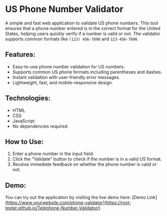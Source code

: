 # US Phone Number Validator

A simple and fast web application to validate US phone numbers. This tool ensures that a phone number entered is in the correct format for the United States, helping users quickly verify if a number is valid or not. The validator supports common formats like `(123) 456-7890` and `123-456-7890`.

## Features:
- Easy-to-use phone number validation for US numbers.
- Supports common US phone formats including parentheses and dashes.
- Instant validation with user-friendly error messages.
- Lightweight, fast, and mobile-responsive design.

## Technologies:
- HTML
- CSS
- JavaScript
- No dependencies required

## How to Use:
1. Enter a phone number in the input field.
2. Click the "Validate" button to check if the number is in a valid US format.
3. Receive immediate feedback on whether the phone number is valid or not.

## Demo:
You can try out the application by visiting the live demo here: [Demo Link](https://www.yourwebsite.com/phone-validator](https://root-tester.github.io/Telephone-Number-Validator/)
